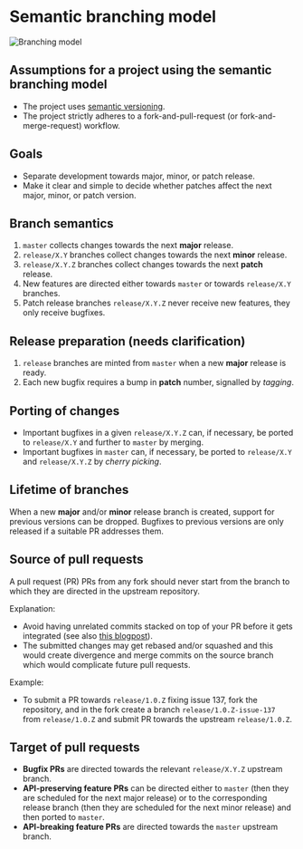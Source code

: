 # Semantic branching model

![Branching model](https://github.com/dev-cafe/branching-model/raw/master/images/branching_model.png "Branching model")


## Assumptions for a project using the semantic branching model

* The project uses [semantic versioning](http://semver.org).
* The project strictly adheres to a fork-and-pull-request (or fork-and-merge-request) workflow.


## Goals

- Separate development towards major, minor, or patch release.
- Make it clear and simple to decide whether patches affect the next major, minor, or patch version.


## Branch semantics

1. `master` collects changes towards the next **major** release.
3. `release/X.Y` branches collect changes towards the next **minor** release.
3. `release/X.Y.Z` branches collect changes towards the next **patch** release.
4. New features are directed either towards `master` or towards `release/X.Y` branches.
5. Patch release branches `release/X.Y.Z` never receive new features, they only receive bugfixes.


## Release preparation (needs clarification)

1. `release` branches are minted from `master` when a new **major** release is ready.
2. Each new bugfix requires a bump in **patch** number, signalled by _tagging_.


## Porting of changes

- Important bugfixes in a given `release/X.Y.Z` can, if necessary, be ported
  to `release/X.Y` and further to `master` by merging.
- Important bugfixes in `master` can, if necessary, be ported to `release/X.Y` and
  `release/X.Y.Z` by _cherry picking_.


## Lifetime of branches

When a new **major** and/or **minor** release branch is created,
support for previous versions can be
dropped. Bugfixes to previous versions are only released if a suitable PR
addresses them.


## Source of pull requests

A pull request (PR) PRs from any fork should never start from the branch to which they are
directed in the upstream repository.

Explanation:

- Avoid having unrelated commits stacked on top of your PR before it gets integrated
  (see also [this blogpost](http://blog.jasonmeridth.com/posts/do-not-issue-pull-requests-from-your-master-branch/)).
- The submitted changes may get rebased and/or squashed and this would create divergence and merge commits on the source branch
  which would complicate future pull requests.

Example:

- To submit a PR towards `release/1.0.Z` fixing issue 137,
  fork the repository, and in the fork
  create a branch `release/1.0.Z-issue-137` from `release/1.0.Z`
  and submit PR towards the upstream `release/1.0.Z`.


## Target of pull requests

- **Bugfix PRs** are directed towards the relevant `release/X.Y.Z` upstream branch.
- **API-preserving feature PRs** can be directed either to `master` (then they are scheduled for the next major release)
  or to the corresponding release branch (then they are scheduled for the next minor release) and then ported to `master`.
- **API-breaking feature PRs** are directed towards the `master` upstream branch.
